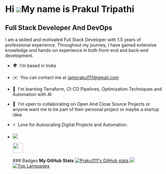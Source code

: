 Hi ![](https://user-images.githubusercontent.com/18350557/176309783-0785949b-9127-417c-8b55-ab5a4333674e.gif)My name is Prakul Tripathi
=======================================================================================================================================

Full Stack Developer And DevOps
-------------------------------

I am a skilled and motivated Full Stack Developer with 1.5 years of professional experience. Throughout my journey, I have gained extensive knowledge and hands-on experience in both front-end and back-end development.

*   🌍  I'm based in India
*   ✉️  You can contact me at [iamprakul111@gmail.com](mailto:iamprakul111@gmail.com)
*   🧠  I'm learning Terraform, CI-CD Pipelines, Optimization Techniques and Automation with AI
*   🤝  I'm open to collaborating on Open And Close Source Projects or anyone want me to be part of their personal project or maybe a startup idea.
*   ⚡  Love for Autoscaling Digital Projects and Automation.
*   <a href="https://www.github.com/Prakul111" target="_blank" rel="noreferrer">
    <img
                  src="https://img.shields.io/github/followers/Prakul111?logo=github&style=for-the-badge&color=6366f1&labelColor=000000" /></a>
                  
                  
    <p align="left">
    <a href="https://www.github.com/Prakul111" target="_blank" rel="noreferrer">
     <picture>
        <source media="(prefers-color-scheme: dark)" srcset="https://raw.githubusercontent.com/danielcranney/readme-generator/main/public/icons/socials/github-dark.svg" />            <source media="(prefers-color-scheme: light)" srcset="https://raw.githubusercontent.com/danielcranney/readme-generator/main/public/icons/socials/github.svg" />
          <img src="https://raw.githubusercontent.com/danielcranney/readme-generator/main/public/icons/socials/github.svg" width="32" height="32" />
     </picture>
    </a></p>
                    ### Badges
    <b>My GitHub Stats</b>
         <a href="http://www.github.com/Prakul111">
            <img src="https://github-readme-stats.vercel.app/api?username=Prakul111&show_icons=true&hide=&count_private=true&title_color=a855f7&text_color=ffffff&icon_color=6366f1&bg_color=000000&hide_border=true&show_icons=true" alt="Prakul111's GitHub stats" />                  </a>
          <a href="http://www.github.com/Prakul111">
                    <img src="https://github-readme-streak-stats.herokuapp.com/?user=Prakul111&stroke=ffffff&background=000000&ring=a855f7&fire=a855f7&currStreakNum=ffffff&currStreakLabel=a855f7&sideNums=ffffff&sideLabels=ffffff&dates=ffffff&hide_border=true" />              </a>
           <a href="https://github.com/Prakul111" align="left">
                    <img src="https://github-readme-stats.vercel.app/api/top-langs/?username=Prakul111&langs_count=10&title_color=a855f7&text_color=ffffff&icon_color=6366f1&bg_color=000000&hide_border=true&locale=en&custom_title=Top%20%Languages" alt="Top Languages"/>
           </a>

